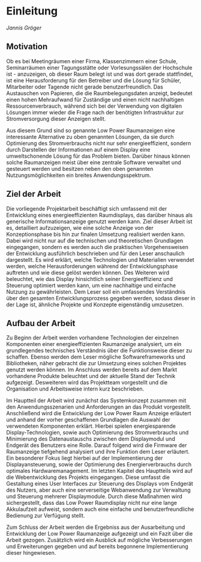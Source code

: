 # Einleitung
_Jannis Gröger_

## Motivation
<!-- Hinführen zum Thema, Leser interessieren -->
Ob es bei Meetingräumen einer Firma, Klassenzimmern einer Schule, Seminarräumen einer Tagungsstätte oder Vorlesungssälen der Hochschule ist - anzuzeigen, ob dieser Raum belegt ist und was dort gerade stattfindet, ist eine Herausforderung für den Betreiber und die Lösung für Schüler, Mitarbeiter oder Tagende nicht gerade benutzerfreundlich. Das Austauschen von Papieren, die die Raumbelegungsdaten anzeigt, bedeutet einen hohen Mehraufwand für Zuständige und einen nicht nachhaltigen Ressourcenverbrauch, während sich bei der Verwendung von digitalen Lösungen immer wieder die Frage nach der benötigten Infrastruktur zur Stromversorgung dieser Anzeigen stellt. 

Aus diesem Grund sind so genannte Low Power Raumanzeigen eine interessante Alternative zu oben genannten Lösungen, da sie durch Optimierung des Stromverbrauchs nicht nur sehr energieeffizient, sondern durch Darstellen der Informationen auf einem Display eine umweltschonende Lösung für das Problem bieten. Darüber hinaus können solche Raumanzeigen meist über eine zentrale Software verwaltet und gesteuert werden und besitzen neben den oben genannten Nutzungsmöglichkeiten ein breites Anwendungsspektrum.  

## Ziel der Arbeit
<!-- Universelles Raumdisplay bauen -->
Die vorliegende Projektarbeit beschäftigt sich umfassend mit der Entwicklung eines energieeffizienten Raumdisplays, das darüber hinaus als generische Informationsanzeige genutzt werden kann. Ziel dieser Arbeit ist es, detailliert aufzuzeigen, wie eine solche Anzeige von der Konzeptionsphase bis hin zur finalen Umsetzung realisiert werden kann. Dabei wird nicht nur auf die technischen und theoretischen Grundlagen eingegangen, sondern es werden auch die praktischen Vorgehensweisen der Entwicklung ausführlich beschrieben und für den Leser anschaulich dargestellt. Es wird erklärt, welche Technologien und Materialien verwendet werden, welche Herausforderungen während der Entwicklungsphase auftreten und wie diese gelöst werden können. Des Weiteren wird beleuchtet, wie das Display hinsichtlich seiner Energieeffizienz und Steuerung optimiert werden kann, um eine nachhaltige und einfache Nutzung zu gewährleisten. Dem Leser soll ein umfassendes Verständnis über den gesamten Entwicklungsprozess gegeben werden, sodass dieser in der Lage ist, ähnliche Projekte und Konzepte eigenständig umzusetzen.

## Aufbau der Arbeit
<!-- Überblick der Kapitel -->
Zu Beginn der Arbeit werden vorhandene Technologien der einzelnen Komponenten einer energieeffizienten Raumanzeige analysiert, um ein grundlegendes technisches Verständnis über die Funktionsweise dieser zu schaffen. Ebenso werden dem Leser mögliche Softwareframeworks und Bibliotheken, näher gebracht die zur Umsetzung eines solchen Projektes genutzt werden können. Im Anschluss werden bereits auf dem Markt vorhandene Produkte beleuchtet und der aktuelle Stand der Technik aufgezeigt. Desweiteren wird das Projektteam vorgestellt und die Organisation und Arbeitsweise intern kurz beschrieben.

Im Hauptteil der Arbeit wird zunächst das Systemkonzept zusammen mit den Anwendungsszenarien und Anforderungen an das Produkt vorgestellt. Anschließend wird die Entwicklung der Low Power Raum Anzeige erläutert und anhand der vorher geschaffenen Grundlagen die Auswahl der verwendeten Komponenten erklärt. Hierbei spielen energiesparende Display-Technologien, sowie auch Optimierung des Stromverbrauchs und Minimierung des Datenaustauschs zwischen dem Displaymodul und Endgerät des Benutzers eine Rolle. Darauf folgend wird die Firmware der Raumanzeige tiefgehend analysiert und ihre Funktion dem Leser erläutert. Ein besonderer Fokus liegt hierbei auf der Implementierung der Displayansteuerung, sowie der Optimierung des Energierverbrauchs durch optimales Hardwaremanagement. Im letzten Kapitel des Hauptteils wird auf die Webentwicklung des Projekts eingegangen. Diese umfasst die Gestaltung eines User Interfaces zur Steuerung des Displays vom Endgerät des Nutzers, aber auch eine serverseitige  Webanwendung zur Verwaltung und Steuerung mehrerer Displaymodule. Durch diese Maßnahmen wird sichergestellt, dass das Low Power Raumdisplay nicht nur eine lange Akkulaufzeit aufweist, sondern auch eine einfache und benutzerfreundliche Bedienung zur Verfügung stellt.  

Zum Schluss der Arbeit werden die Ergebniss aus der Ausarbeitung und Entwicklung der Low Power Raumanzeige aufgezeigt und ein Fazit über die Arbeit gezogen. Zusätzlich wird ein Ausblick auf mögliche Verbesserungen und Erweiterungen gegeben und auf bereits begonnene Implementierung dieser hingewiesen.
